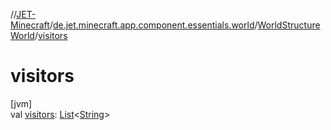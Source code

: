 //[JET-Minecraft](../../../index.md)/[de.jet.minecraft.app.component.essentials.world](../index.md)/[WorldStructureWorld](index.md)/[visitors](visitors.md)

# visitors

[jvm]\
val [visitors](visitors.md): [List](https://kotlinlang.org/api/latest/jvm/stdlib/kotlin.collections/-list/index.html)&lt;[String](https://kotlinlang.org/api/latest/jvm/stdlib/kotlin/-string/index.html)&gt;
